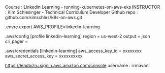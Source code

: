 Course : Linkedin Learning - running-kubernetes-on-aws-eks
INSTRUCTOR : Kim Schlesinger - Technical Curriculum Developer
Github repo : github.com:kimschles/k8s-on-aws.git 

.envrc
export AWS_PROFILE=linkedin-learning

.aws/config
[profile linkedin-learning]
region = us-west-2
output = json
cli_pager =

.aws/credentials
[linkedin-learning]
aws_access_key_id = xxxxxxxx
aws_secret_access_key = xxxxxxxxxx

https://leadbizru.signin.aws.amazon.com/console
username : rrmavani


